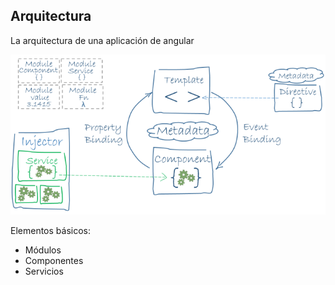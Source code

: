 ## Arquitectura

La arquitectura de una aplicación de angular

![Arquitectura angular](./angular.png)

Elementos básicos:
* Módulos
* Componentes
* Servicios
